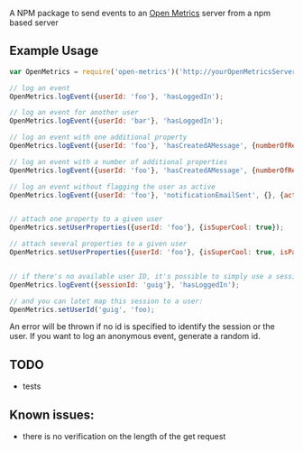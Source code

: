 A NPM package to send events to an [Open Metrics](https://github.com/gsabran/open-metrics) server from a npm based server

## Example Usage

```js
var OpenMetrics = require('open-metrics')('http://yourOpenMetricsServerUrl.com');

// log an event
OpenMetrics.logEvent({userId: 'foo'}, 'hasLoggedIn');

// log an event for another user
OpenMetrics.logEvent({userId: 'bar'}, 'hasLoggedIn');

// log an event with one additional property
OpenMetrics.logEvent({userId: 'foo'}, 'hasCreatedAMessage', {numberOfReceivers: 3});

// log an event with a number of additional properties
OpenMetrics.logEvent({userId: 'foo'}, 'hasCreatedAMessage', {numberOfReceivers: 3, isMessageEncrypted: true});

// log an event without flagging the user as active
OpenMetrics.logEvent({userId: 'foo'}, 'notificationEmailSent', {}, {active: false});


// attach one property to a given user
OpenMetrics.setUserProperties({userId: 'foo'}, {isSuperCool: true});

// attach several properties to a given user
OpenMetrics.setUserProperties({userId: 'foo'}, {isSuperCool: true, isPayingUser: false});


// if there's no available user ID, it's possible to simply use a session ID (that you should create)
OpenMetrics.logEvent({sessionId: 'guig'}, 'hasLoggedIn');

// and you can latet map this session to a user:
OpenMetrics.setUserId('guig', 'foo);
```

An error will be thrown if no id is specified to identify the session or the user. If you want to log an anonymous event, generate a random id.

## TODO
- tests

## Known issues:
- there is no verification on the length of the get request